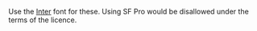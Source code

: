Use the [Inter](https://github.com/rsms/inter/) font for these. Using SF Pro would be disallowed under the terms of the licence.